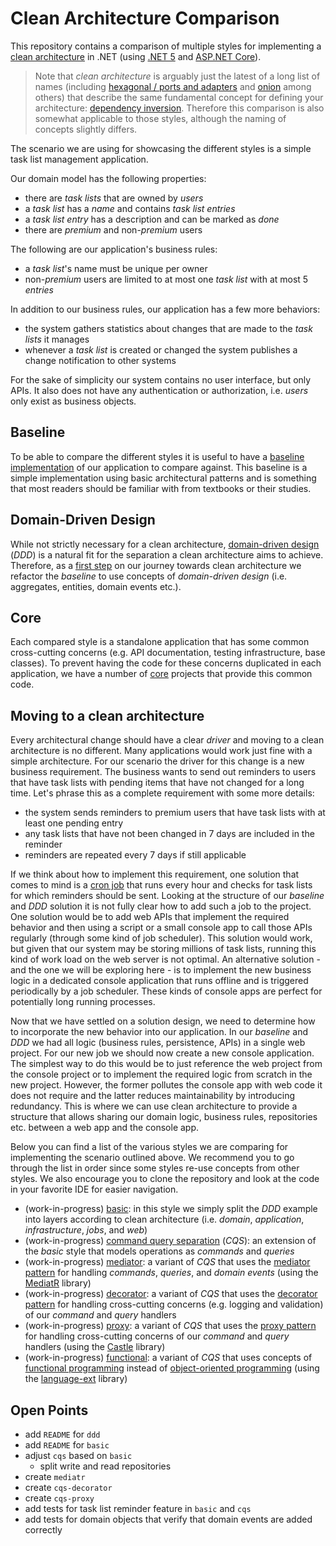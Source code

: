 # Clean Architecture Comparison

This repository contains a comparison of multiple styles for implementing a [clean architecture](https://blog.cleancoder.com/uncle-bob/2012/08/13/the-clean-architecture.html) in .NET (using [.NET 5](https://dotnet.microsoft.com/download/dotnet/5.0) and [ASP.NET Core](https://docs.microsoft.com/en-us/aspnet/core/?view=aspnetcore-5.0)).

> Note that _clean architecture_ is arguably just the latest of a long list of names (including [hexagonal / ports and adapters](<https://en.wikipedia.org/wiki/Hexagonal_architecture_(software)>) and [onion](https://medium.com/@shivendraodean/software-architecture-the-onion-architecture-1b235bec1dec) among others) that describe the same fundamental concept for defining your architecture: [dependency inversion](https://en.wikipedia.org/wiki/Dependency_inversion_principle). Therefore this comparison is also somewhat applicable to those styles, although the naming of concepts slightly differs.

The scenario we are using for showcasing the different styles is a simple task list management application.

Our domain model has the following properties:

- there are _task lists_ that are owned by _users_
- a _task list_ has a _name_ and contains _task list entries_
- a _task list entry_ has a description and can be marked as _done_
- there are _premium_ and non-_premium_ users

The following are our application's business rules:

- a _task list_'s name must be unique per owner
- non-_premium_ users are limited to at most one _task list_ with at most 5 _entries_

In addition to our business rules, our application has a few more behaviors:

- the system gathers statistics about changes that are made to the _task lists_ it manages
- whenever a _task list_ is created or changed the system publishes a change notification to other systems

For the sake of simplicity our system contains no user interface, but only APIs. It also does not have any authentication or authorization, i.e. _users_ only exist as business objects.

## Baseline

To be able to compare the different styles it is useful to have a [baseline implementation](baseline#readme) of our application to compare against. This baseline is a simple implementation using basic architectural patterns and is something that most readers should be familiar with from textbooks or their studies.

## Domain-Driven Design

While not strictly necessary for a clean architecture, [domain-driven design](https://en.wikipedia.org/wiki/Domain-driven_design) (_DDD_) is a natural fit for the separation a clean architecture aims to achieve. Therefore, as a [first step](ddd#readme) on our journey towards clean architecture we refactor the _baseline_ to use concepts of _domain-driven design_ (i.e. aggregates, entities, domain events etc.).

## Core

Each compared style is a standalone application that has some common cross-cutting concerns (e.g. API documentation, testing infrastructure, base classes). To prevent having the code for these concerns duplicated in each application, we have a number of [core](core#readme) projects that provide this common code.

## Moving to a clean architecture

Every architectural change should have a clear _driver_ and moving to a clean architecture is no different. Many applications would work just fine with a simple architecture. For our scenario the driver for this change is a new business requirement. The business wants to send out reminders to users that have task lists with pending items that have not changed for a long time. Let's phrase this as a complete requirement with some more details:

- the system sends reminders to premium users that have task lists with at least one pending entry
- any task lists that have not been changed in 7 days are included in the reminder
- reminders are repeated every 7 days if still applicable

If we think about how to implement this requirement, one solution that comes to mind is a [cron job](https://en.wikipedia.org/wiki/Cron) that runs every hour and checks for task lists for which reminders should be sent. Looking at the structure of our _baseline_ and _DDD_ solution it is not fully clear how to add such a job to the project. One solution would be to add web APIs that implement the required behavior and then using a script or a small console app to call those APIs regularly (through some kind of job scheduler). This solution would work, but given that our system may be storing millions of task lists, running this kind of work load on the web server is not optimal. An alternative solution - and the one we will be exploring here - is to implement the new business logic in a dedicated console application that runs offline and is triggered periodically by a job scheduler. These kinds of console apps are perfect for potentially long running processes.

Now that we have settled on a solution design, we need to determine how to incorporate the new behavior into our application. In our _baseline_ and _DDD_ we had all logic (business rules, persistence, APIs) in a single web project. For our new job we should now create a new console application. The simplest way to do this would be to just reference the web project from the console project or to implement the required logic from scratch in the new project. However, the former pollutes the console app with web code it does not require and the latter reduces maintainability by introducing redundancy. This is where we can use clean architecture to provide a structure that allows sharing our domain logic, business rules, repositories etc. between a web app and the console app.

Below you can find a list of the various styles we are comparing for implementing the scenario outlined above. We recommend you to go through the list in order since some styles re-use concepts from other styles. We also encourage you to clone the repository and look at the code in your favorite IDE for easier navigation.

- (work-in-progress) [basic](basic#readme): in this style we simply split the _DDD_ example into layers according to clean architecture (i.e. _domain_, _application_, _infrastructure_, _jobs_, and _web_)
- (work-in-progress) [command query separation](cqs#readme) (_CQS_): an extension of the _basic_ style that models operations as _commands_ and _queries_
- (work-in-progress) [mediator](mediatr#readme): a variant of _CQS_ that uses the [mediator pattern](https://en.wikipedia.org/wiki/Mediator_pattern) for handling _commands_, _queries_, and _domain events_ (using the [MediatR](https://github.com/jbogard/MediatR) library)
- (work-in-progress) [decorator](decorator#readme): a variant of _CQS_ that uses the [decorator pattern](https://en.wikipedia.org/wiki/Decorator_pattern) for handling cross-cutting concerns (e.g. logging and validation) of our _command_ and _query_ handlers
- (work-in-progress) [proxy](proxy#readme): a variant of _CQS_ that uses the [proxy pattern](https://en.wikipedia.org/wiki/Proxy_pattern) for handling cross-cutting concerns of our _command_ and _query_ handlers (using the [Castle](https://github.com/castleproject/Core) library)
- (work-in-progress) [functional](functional#readme): a variant of _CQS_ that uses concepts of [functional programming](https://en.wikipedia.org/wiki/Functional_programming) instead of [object-oriented programming](https://en.wikipedia.org/wiki/Object-oriented_programming) (using the [language-ext](https://github.com/louthy/language-ext) library)

## Open Points

- add `README` for `ddd`
- add `README` for `basic`
- adjust `cqs` based on `basic`
  - split write and read repositories
- create `mediatr`
- create `cqs-decorator`
- create `cqs-proxy`
- add tests for task list reminder feature in `basic` and `cqs`
- add tests for domain objects that verify that domain events are added correctly
